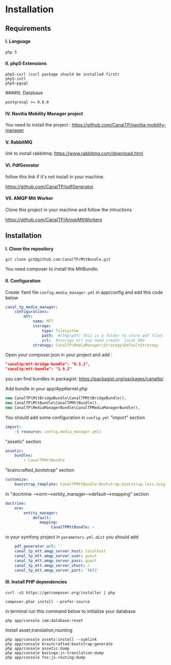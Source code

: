 Installation
======

Requirements
------


#### I. Language

	php 5
#### II. php5 Extensions
 
	php5-curl (curl package should be installed first)
	php5-intl
	php5-pgsql


####III. Database
 
	postgresql >= 9.0.0


#### IV.  Navitia Mobility Manager project
You need to install the project : https://github.com/CanalTP/navitia-mobility-manager


#### V. RabbitMQ

link to install rabbitmq: https://www.rabbitmq.com/download.html

#### VI. PdfGenrator
follow this link if it's not install in your machine.

https://github.com/CanalTP/pdfGenerator


#### VII. AMQP Mtt Worker

Clone this project in your machine and follow the intructions 

https://github.com/CanalTP/AmqpMttWorkers



Installation
---------------

#### I. Clone the repository

`````	
git clone git@github.com:CanalTP/MttBundle.git
`````



You need composer to install the MttBundle.
#### II. Configuration

Create Yaml file `config.media_manager.yml` in app/config and add this code below
```yaml
canal_tp_media_manager:
    configurations:
        mtt:
            name: MTT
            storage:
                type: filesystem
                path:  #/tmp/pdf/ this is a folder to store pdf files
                url:  #storage Url you need create  local DNS
            strategy: CanalTP\MediaManager\Strategy\DefaultStrategy
```	

Open your composer.json in your project and add :

```json
"canaltp/mtt-bridge-bundle": "0.3.2",
"canaltp/mtt-bundle": "1.9.2"
```

you can find bundles in packagist: https://packagist.org/packages/canaltp/

Add bundle in your app/AppKernel.php

````php
new CanalTP\MttBridgeBundle\CanalTPMttBridgeBundle(),
new CanalTP\MttBundle\CanalTPMttBundle(),
new CanalTP\MediaManagerBundle\CanalTPMediaManagerBundle(),
````

You should add some configuration in `config.yml`
 "import"  section

```yaml
import:
    -{ resource: config.media_manager.yml}
```

"assetic" section

```yaml
assetic:
    bundles:
        - CanalTPMttBundle
```
"braincrafted_bootstrap" section

```yaml
customize:
    bootstrap_template: CanalTPMttBundle:Bootstrap:bootstrap.less.twig

```
in "docrtrine -->orm-->entity_manager-->default-->mapping" section

````yaml
doctrine:
    orm:
        entity_manager:
            default:
               mapping:
                    CanalTPMttBundle: ~
````
in your symfony project in `parameters.yml.dist` you should add 

````yaml
    pdf_generator_url: ''
    canal_tp_mtt.amqp_server_host: localhost
    canal_tp_mtt.amqp_server_user: guest
    canal_tp_mtt.amqp_server_pass: guest
    canal_tp_mtt.amqp_server_vhost: /
    canal_tp_mtt.amqp_server_port: '5672'
````

	

#### III. Install PHP dependencies

	curl -sS https://getcomposer.org/installer | php

	composer.phar install --prefer-source

in terminal run this command below to initialize your database
````
php app/console sam:database:reset
````

Install asset,translation,rounting
````
php app/console assets:install --symlink
php app/console braincrafted:bootstrap:generate
php app/console assetic:dump
php app/console bazinga:js-translation:dump
php app/console fos:js-routing:dump
````
